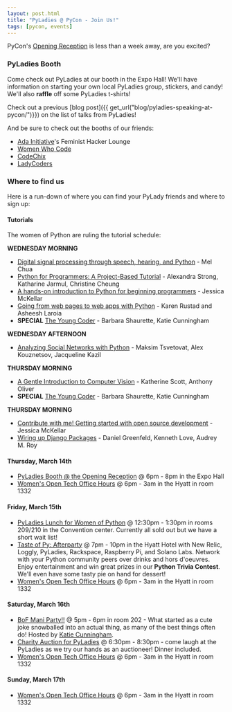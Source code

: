 ```yaml
---
layout: post.html
title: "PyLadies @ PyCon - Join Us!"
tags: [pycon, events]
---
```


PyCon's [Opening Reception](http://pycon2013reception.eventbrite.com/) is less than a week away, are you excited?

### PyLadies Booth

Come check out PyLadies at our booth in the Expo Hall!  We'll have information on starting your own local PyLadies group, stickers, and candy!  We'll also **raffle** off some PyLadies t-shirts!

Check out a previous [blog post]({{ get_url("blog/pyladies-speaking-at-pycon/")}}) on the list of talks from PyLadies!

And be sure to check out the booths of our friends:

* [Ada Initiative](http://adainitiative.org)'s Feminist Hacker Lounge
* [Women Who Code](http://www.meetup.com/women-who-code-sf)
* [CodeChix](http://codechix.org)
* [LadyCoders](http://ladycoders.com)

### Where to find us

Here is a run-down of where you can find your PyLady friends and where to sign up:

#### Tutorials

The women of Python are ruling the tutorial schedule:

**WEDNESDAY MORNING**

*  [Digital signal processing through speech, hearing, and Python](https://us.pycon.org/2013/schedule/presentation/31/) - Mel Chua
*  [Python for Programmers: A Project-Based Tutorial](https://us.pycon.org/2013/schedule/presentation/5/) - Alexandra Strong, Katharine Jarmul, Christine Cheung
*  [A hands-on introduction to Python for beginning programmers](https://us.pycon.org/2013/schedule/presentation/1/) - Jessica McKellar
*  [Going from web pages to web apps with Python](https://us.pycon.org/2013/schedule/presentation/8/) - Karen Rustad and Asheesh Laroia
*  **SPECIAL** [The Young Coder](https://us.pycon.org/2013/events/letslearnpython/) - Barbara Shaurette, Katie Cunningham

**WEDNESDAY AFTERNOON**

* [Analyzing Social Networks with Python](https://us.pycon.org/2013/schedule/presentation/29/) - Maksim Tsvetovat, Alex Kouznetsov, Jacqueline Kazil

**THURSDAY MORNING**

* [A Gentle Introduction to Computer Vision](https://us.pycon.org/2013/schedule/presentation/30/) - Katherine Scott, Anthony Oliver
*  **SPECIAL** [The Young Coder](https://us.pycon.org/2013/events/letslearnpython/) - Barbara Shaurette, Katie Cunningham

**THURSDAY MORNING**

* [Contribute with me! Getting started with open source development](https://us.pycon.org/2013/schedule/presentation/4/) - Jessica McKellar
* [Wiring up Django Packages](https://us.pycon.org/2013/schedule/presentation/11/) - Daniel Greenfeld, Kenneth Love, Audrey M. Roy


#### Thursday, March 14th

* [PyLadies Booth @ the Opening Reception](http://pycon2013reception.eventbrite.com/) @ 6pm - 8pm in the Expo Hall
* [Women's Open Tech Office Hours](https://docs.google.com/spreadsheet/ccc?key=0AreC7k-K2saEdFlqckdkX25YQUpIVlZjU3FDX3BUQ2c#gid=0) @ 6pm - 3am in the Hyatt in room 1332

#### Friday, March 15th

* [PyLadies Lunch for Women of Python](http://pyladiespyconlunch.eventbrite.com/) @ 12:30pm - 1:30pm in rooms 209/210 in the Convention center.  Currently all sold out but we have a short wait list!
* [Taste of Py: Afterparty](http://atasteofpy.eventbrite.com/) @ 7pm - 10pm in the Hyatt Hotel with New Relic, Loggly, PyLadies, Rackspace, Raspberry Pi, and Solano Labs. Network with your Python community peers over drinks and hors d'oeuvres. Enjoy entertainment and win great prizes in our **Python Trivia Contest**. We'll even have some tasty pie on hand for dessert!
* [Women's Open Tech Office Hours](https://docs.google.com/spreadsheet/ccc?key=0AreC7k-K2saEdFlqckdkX25YQUpIVlZjU3FDX3BUQ2c#gid=0) @ 6pm - 3am in the Hyatt in room 1332

#### Saturday, March 16th

* [BoF Mani Party!!](http://therealkatie.net/blog/2013/mar/4/pycon-mani-party/) @ 5pm - 6pm in room 202 - What started as a cute joke snowballed into an actual thing, as many of the best things often do! Hosted by [Katie Cunningham](http://twitter.com/kcunning).
* [Charity Auction for PyLadies](http://pycon2013auction.eventbrite.com/) @ 6:30pm - 8:30pm - come laugh at the PyLadies as we try our hands as an auctioneer!  Dinner included.
* [Women's Open Tech Office Hours](https://docs.google.com/spreadsheet/ccc?key=0AreC7k-K2saEdFlqckdkX25YQUpIVlZjU3FDX3BUQ2c#gid=0) @ 6pm - 3am in the Hyatt in room 1332

#### Sunday, March 17th

* [Women's Open Tech Office Hours](https://docs.google.com/spreadsheet/ccc?key=0AreC7k-K2saEdFlqckdkX25YQUpIVlZjU3FDX3BUQ2c#gid=0) @ 6pm - 3am in the Hyatt in room 1332